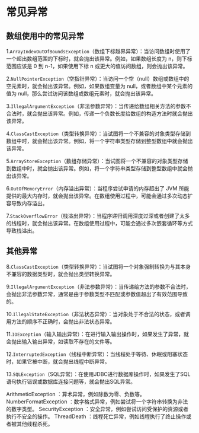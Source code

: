 # 常见异常

## 数组使用中的常见异常

1.`ArrayIndexOutOfBoundsException`（数组下标越界异常）：当访问数组时使用了一个超出数组范围的下标时，就会抛出该异常。例如，如果数组长度为 n，则下标范围应该是 0 到 n-1，如果使用下标 n 或更大的值访问数组，则会抛出该异常。

2.`NullPointerException`（空指针异常）：当访问一个空（null）数组或数组中的空元素时，就会抛出该异常。例如，如果数组变量为 null，或者数组中某个元素的值为 null，那么尝试访问该数组或数组元素时，就会抛出该异常。

3.`IllegalArgumentException`（非法参数异常）：当传递给数组相关方法的参数不合法时，就会抛出该异常。例如，传递一个负数长度给数组的构造方法时就会抛出该异常。

4.`ClassCastException`（类型转换异常）：当试图将一个不兼容的对象类型存储到数组中时，就会抛出该异常。例如，将一个字符串类型存储到整型数组中就会抛出该异常。

5.`ArrayStoreException`（数组存储异常）：当试图将一个不兼容的对象类型存储到数组中时，就会抛出该异常。例如，将一个字符串类型存储到整型数组中就会抛出该异常。

6.`OutOfMemoryError`（内存溢出异常）：当程序尝试申请的内存超出了 JVM 所能提供的最大内存时，就会抛出该异常。在数组使用过程中，可能会通过多次动态扩容导致内存溢出。

7.`StackOverflowError`（栈溢出异常）：当程序递归调用深度过深或者创建了太多的线程时，就会抛出该异常。在数组使用过程中，可能会通过多次嵌套循环等方式导致栈溢出。

## 其他异常

8.`ClassCastException`（类型转换异常）：当试图将一个对象强制转换为与其本身不兼容的数据类型时，就会抛出类型转换异常。

9.`IllegalArgumentException`（非法参数异常）：当传递给方法的参数不合法时，会抛出非法参数异常，通常是由于参数类型不匹配或参数值超出了有效范围导致的。

10.`IllegalStateException`（非法状态异常）：当对象处于不合法的状态，或者调用方法的顺序不正确时，会抛出非法状态异常。

11.`IOException`（输入输出异常）：在进行输入输出操作时，如果发生了异常，就会抛出输入输出异常，如读取不存在的文件等。

12.`InterruptedException`（线程中断异常）：当线程处于等待、休眠或阻塞状态时，如果它被中断，就会抛出线程中断异常。

13.`SQLException`（SQL异常）：在使用JDBC进行数据库操作时，如果发生了SQL语句执行错误或数据库连接问题等，就会抛出SQL异常。

ArithmeticException ：算术异常，例如除数为零、负数等。
NumberFormatException ：数字格式异常，例如尝试将一个字符串转换为非法的数字类型。
SecurityException ：安全异常，例如尝试访问受保护的资源或者执行不安全的操作。
ThreadDeath ：线程死亡异常，例如线程执行了终止操作或者被其他线程杀死。
